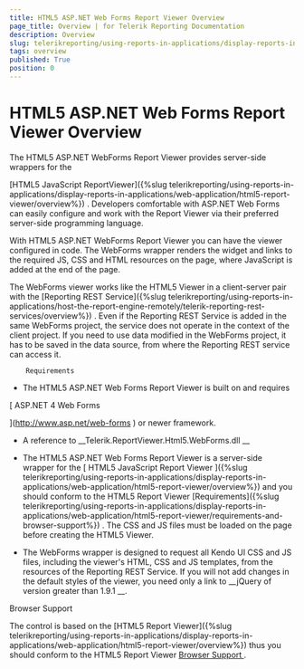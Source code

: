 ```yaml
---
title: HTML5 ASP.NET Web Forms Report Viewer Overview
page_title: Overview | for Telerik Reporting Documentation
description: Overview
slug: telerikreporting/using-reports-in-applications/display-reports-in-applications/web-application/html5-asp.net-web-forms-report-viewer/overview
tags: overview
published: True
position: 0
---
```


# HTML5 ASP.NET Web Forms Report Viewer Overview



The HTML5 ASP.NET WebForms Report Viewer provides server-side wrappers for the
        
[HTML5 JavaScript ReportViewer]({%slug telerikreporting/using-reports-in-applications/display-reports-in-applications/web-application/html5-report-viewer/overview%})
. Developers
        comfortable with ASP.NET Web Forms can easily configure and work with the Report Viewer via their preferred server-side programming language.
      


With HTML5 ASP.NET WebForms Report Viewer you can have the viewer configured in code.
        The WebForms wrapper renders the widget and links to the required JS, CSS and HTML resources on the page, where JavaScript is added at the end of the page.
      


The WebForms viewer works like the HTML5 Viewer in a client-server pair with the 
[Reporting REST Service]({%slug telerikreporting/using-reports-in-applications/host-the-report-engine-remotely/telerik-reporting-rest-services/overview%})
.
        Even if the Reporting REST Service is added in the same WebForms project, the service does not operate in the context of the client project.
        If you need to use data modified in the WebForms project, it has to be saved in the data source, from where the Reporting REST service can access it.
      
        Requirements
      


* The HTML5 ASP.NET Web Forms Report Viewer is built on and requires
              
[                ASP.NET 4 Web Forms
              
](http://www.asp.net/web-forms
)            or newer framework.
          


* A reference to 
__Telerik.ReportViewer.Html5.WebForms.dll
__

* The HTML5 ASP.NET Web Forms Report Viewer is a server-side wrapper for the 
[
              HTML5 JavaScript Report Viewer
            ]({%slug telerikreporting/using-reports-in-applications/display-reports-in-applications/web-application/html5-report-viewer/overview%})
 and you should conform to the HTML5 Report Viewer 
[Requirements]({%slug telerikreporting/using-reports-in-applications/display-reports-in-applications/web-application/html5-report-viewer/requirements-and-browser-support%})
.
            The CSS and JS files must be loaded on the page before creating the HTML5 Viewer.
          


* The WebForms wrapper is designed to request all Kendo UI CSS and JS files, including the viewer's HTML, CSS and JS templates,
              from the resources of the Reporting REST Service. If you will not add changes in the default styles of the viewer,
              you need only a link to 
__jQuery of version greater than 1.9.1
__.
            
Browser Support


The control is based on the 
[HTML5 Report Viewer]({%slug telerikreporting/using-reports-in-applications/display-reports-in-applications/web-application/html5-report-viewer/overview%})
 thus you should conform
        to the HTML5 Report Viewer 
[Browser Support
](143e5c03-e69d-416f-9ac0-85c397b22b8e#BrowserSupport).
      

